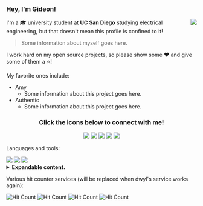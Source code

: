 ### Hey, I'm Gideon! <img src="https://cultofthepartyparrot.com/parrots/hd/opensourceparrot.gif" height="16px"/>

<img src="https://github-readme-stats.vercel.app/api?username=gideontong&show_icons=true&hide_border=true" align="right"/>

I'm a 🎓 university student at **UC San Diego** studying electrical engineering, but that doesn't mean this profile is confined to it!

> Some information about myself goes here.

I work hard on my open source projects, so please show some ♥ and give some of them a ⭐!

My favorite ones include:

* Amy
  * Some information about this project goes here.
* Authentic
  * Some information about this project goes here.

<h3 align="center">
    Click the icons below to connect with me!
</h3>

<p align="center">
    <a href="https://gideontong.com" target="_blank"><img src="https://img.icons8.com/bubbles/50/000000/domain.png"/></a>
    <a href="https://www.linkedin.com/in/gideontong" target="_blank"><img src="https://img.icons8.com/bubbles/50/000000/linkedin.png"/></a>
    <a href="https://twitter.com/gideontong" target="_blank"><img src="https://img.icons8.com/bubbles/50/000000/twitter.png"/></a>
    <a href="https://youtube.com/funnygid123" target="_blank"><img src="https://img.icons8.com/bubbles/50/000000/youtube.png"/></a>
    <a href="https://patreon.com/gideontong" target="_blank"><img src="https://img.icons8.com/bubbles/50/000000/patreon.png"/></a>
</p>

Languages and tools:

<img src="https://img.icons8.com/ios/50/000000/c-plus-plus-logo.png"/>
<img src="https://img.icons8.com/ios/50/000000/python.png"/>
<img src="https://img.icons8.com/ios/50/000000/javascript.png"/>

<details>
    <summary><b>Expandable content.</b></summary>
</details>

Various hit counter services (will be replaced when dwyl's service works again):

![Hit Count](http://hits.dwyl.com/gideontong/gideontong.svg) ![Hit Count](https://hits.seeyoufarm.com/api/count/incr/badge.svg?url=https%3A%2F%2Fgithub.com%2Fgideontong%2Fgideontong) ![Hit Count](https://visitor-badge.glitch.me/badge?page_id=gideontong.gideontong) ![Hit Count](https://visitor-badge.laobi.icu/badge?page_id=gideontong.gideontong)